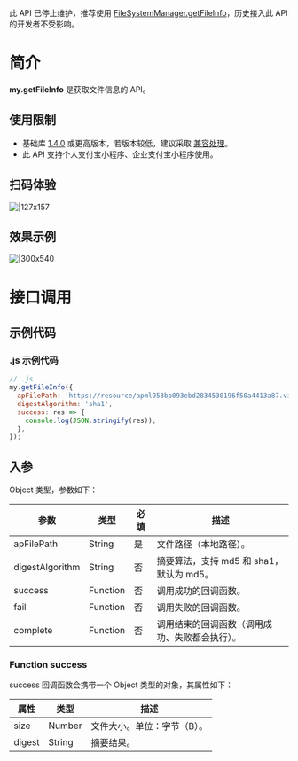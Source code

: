 此 API 已停止维护，推荐使用 [FileSystemManager.getFileInfo](https://opendocs.alipay.com/mini/api/0226og)，历史接入此 API 的开发者不受影响。

# 简介

**my.getFileInfo** 是获取文件信息的 API。

## 使用限制

- 基础库 [1.4.0](https://opendocs.alipay.com/mini/framework/lib) 或更高版本，若版本较低，建议采取 [兼容处理](https://opendocs.alipay.com/mini/framework/compatibility)。
- 此 API 支持个人支付宝小程序、企业支付宝小程序使用。

## 扫码体验

![|127x157](https://gw.alipayobjects.com/zos/skylark-tools/public/files/6b701ceeda8e89e8a76065f67b4f4946.jpeg#align=left&display=inline&height=157&margin=%5Bobject%20Object%5D&originHeight=157&originWidth=127&status=done&style=stroke&width=127)

## 效果示例

![|300x540](https://gw.alipayobjects.com/zos/skylark-tools/public/files/b5510bb7efd866b5a5368099d62156c8.gif#align=left&display=inline&height=540&margin=%5Bobject%20Object%5D&originHeight=540&originWidth=300&status=done&style=stroke&width=300)

# 接口调用

## 示例代码

### .js 示例代码

```javascript
// .js
my.getFileInfo({
  apFilePath: 'https://resource/apml953bb093ebd2834530196f50a4413a87.video',
  digestAlgorithm: 'sha1',
  success: res => {
    console.log(JSON.stringify(res));
  },
});
```

## 入参

Object 类型，参数如下：

| **参数** | **类型** | **必填** | **描述** |
| --- | --- | --- | --- |
| apFilePath | String | 是 | 文件路径（本地路径）。 |
| digestAlgorithm | String | 否 | 摘要算法，支持 md5 和 sha1，默认为 md5。 |
| success | Function | 否 | 调用成功的回调函数。 |
| fail | Function | 否 | 调用失败的回调函数。 |
| complete | Function | 否 | 调用结束的回调函数（调用成功、失败都会执行）。 |

### Function success

success 回调函数会携带一个 Object 类型的对象，其属性如下：

| **属性** | **类型** | **描述**                    |
| -------- | -------- | --------------------------- |
| size     | Number   | 文件大小。单位：字节（B）。 |
| digest   | String   | 摘要结果。                  |
